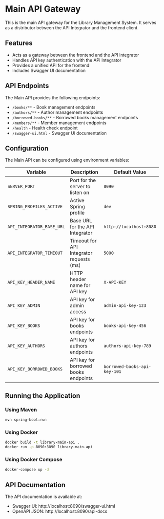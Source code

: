 # Main API Gateway

This is the main API gateway for the Library Management System. It serves as a distributor between the API Integrator and the frontend client.

## Features

- Acts as a gateway between the frontend and the API Integrator
- Handles API key authentication with the API Integrator
- Provides a unified API for the frontend
- Includes Swagger UI documentation

## API Endpoints

The Main API provides the following endpoints:

- `/books/**` - Book management endpoints
- `/authors/**` - Author management endpoints
- `/borrowed-books/**` - Borrowed books management endpoints
- `/members/**` - Member management endpoints
- `/health` - Health check endpoint
- `/swagger-ui.html` - Swagger UI documentation

## Configuration

The Main API can be configured using environment variables:

| Variable | Description | Default Value |
|----------|-------------|---------------|
| `SERVER_PORT` | Port for the server to listen on | `8090` |
| `SPRING_PROFILES_ACTIVE` | Active Spring profile | `dev` |
| `API_INTEGRATOR_BASE_URL` | Base URL for the API Integrator | `http://localhost:8080` |
| `API_INTEGRATOR_TIMEOUT` | Timeout for API Integrator requests (ms) | `5000` |
| `API_KEY_HEADER_NAME` | HTTP header name for API key | `X-API-KEY` |
| `API_KEY_ADMIN` | API key for admin access | `admin-api-key-123` |
| `API_KEY_BOOKS` | API key for books endpoints | `books-api-key-456` |
| `API_KEY_AUTHORS` | API key for authors endpoints | `authors-api-key-789` |
| `API_KEY_BORROWED_BOOKS` | API key for borrowed books endpoints | `borrowed-books-api-key-101` |

## Running the Application

### Using Maven

```bash
mvn spring-boot:run
```

### Using Docker

```bash
docker build -t library-main-api .
docker run -p 8090:8090 library-main-api
```

### Using Docker Compose

```bash
docker-compose up -d
```

## API Documentation

The API documentation is available at:
- Swagger UI: http://localhost:8090/swagger-ui.html
- OpenAPI JSON: http://localhost:8090/api-docs 